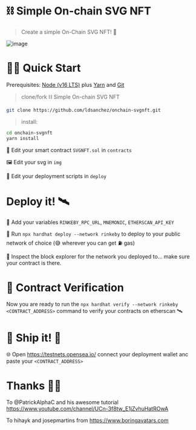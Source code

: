 # ⛓️ Simple On-chain SVG NFT

> Create a simple On-Chain SVG NFT! 🚀

![image](https://user-images.githubusercontent.com/5996795/165186611-b66f6c60-5e8b-41df-8900-d7863d59c611.png)

# 🏄‍♂️ Quick Start

Prerequisites: [Node (v16 LTS)](https://nodejs.org/en/download/) plus [Yarn](https://classic.yarnpkg.com/en/docs/install/) and [Git](https://git-scm.com/downloads)

> clone/fork ⛓️ Simple On-chain SVG NFT

```bash
git clone https://github.com/ldsanchez/onchain-svgnft.git
```

> install:

```bash
cd onchain-svgnft
yarn install
```

🔏 Edit your smart contract `SVGNFT.sol` in `contracts`

🖼️ Edit your svg in `img`

💼 Edit your deployment scripts in `deploy`

# Deploy it! 🛰

🔏 Add your variables `RINKEBY_RPC_URL`, `MNEMONIC`, `ETHERSCAN_API_KEY`

🚀 Run `npx hardhat deploy --network rinkeby` to deploy to your public network of choice (😅 wherever you can get ⛽️ gas)

🔬 Inspect the block explorer for the network you deployed to... make sure your contract is there.

# 📜 Contract Verification

Now you are ready to run the `npx hardhat verify --network rinkeby <CONTRACT_ADDRESS>` command to verify your contracts on etherscan 🛰

# 🚢 Ship it! 🚁

🌐 Open https://testnets.opensea.io/ connect your deployment wallet anc paste your `<CONTRACT_ADDRESS>`

# Thanks 👏🏻

To @PatrickAlphaC and his awesome tutorial https://www.youtube.com/channel/UCn-3f8tw_E1jZvhuHatROwA

To hihayk and josepmartins from https://www.boringavatars.com
